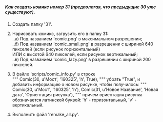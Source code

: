 ##### Как создать комикс номер 31 (предполагая, что предыдущие 30 уже существуют).  
  
1) Создать папку '31'.  
  
2) Нарисовать комикс, загрузить его в папку 31:  
..a) Под названием 'comic.png' в максимальном разрешении;  
..б) Под названием 'comic_small.png' в разрешении с шириной 640 пикселей (если рисунок горизонтальный)   
ИЛИ с высотой 640 пикселей, если рисунок вертикальный;  
..в) Под названием 'comic_lazy.png' в разрешении с шириной 200 пикселей.    
  
3) В файле 'scripts/comic_info.py' в строке  
"""
             Comic(30, u'Мост', '160325', 'h', True),
"""
убрать "True", и добавить информацию о новом рисунке, чтобы получилось:
"""
             Comic(30, u'Мост', '160325', 'h'),
             Comic(31, u'Новое Название', 'Новая дата', 'Ориентация рисунка'),
"""
причем ориентация рисунка обозначается латинской буквой: 'h' - горизонтальный,
'v' - вертикальный.
  
4) Выполнить файл 'remake_all.py'.